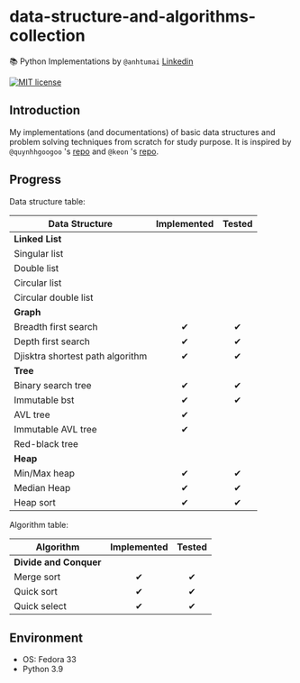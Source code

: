 # data-structure-and-algorithms-collection

📚 Python Implementations by `@anhtumai`
[Linkedin](https://www.linkedin.com/in/tu-mai-1bb32715b/)

[![MIT license](https://img.shields.io/badge/License-MIT-blue.svg)](https://opensource.org/licenses/MIT)

## Introduction

My implementations (and documentations) of basic data structures and problem solving techniques from scratch for study purpose. It is inspired by `@quynhhgoogoo` 's [repo](https://github.com/quynhhgoogoo/intro-to-data-structure-and-algorithm) and `@keon` 's [repo](https://github.com/keon/algorithms).

## Progress

Data structure table:

| Data Structure | Implemented | Tested |
|---|:---:|:---:|
| __Linked List__ | | |
| Singular list | | |
| Double list | | |
| Circular list | | |
| Circular double list | |
| __Graph__ | | |
| Breadth first search | ✔ | ✔ |
| Depth first search | ✔ | ✔ |
| Djisktra shortest path algorithm | ✔ | ✔ |
| __Tree__ | | |
| Binary search tree | ✔ | ✔ |
| Immutable bst | ✔ | ✔ |
| AVL tree | ✔ | |
| Immutable AVL tree | ✔ | |
| Red-black tree | | |
| __Heap__ | | |
| Min/Max heap | ✔ | ✔ |
| Median Heap | ✔ | ✔ |
| Heap sort | ✔ | ✔ |

Algorithm table:

| Algorithm | Implemented | Tested |
|---|:---:|:---:|
| __Divide and Conquer__ | | |
| Merge sort | ✔ | ✔ |
| Quick sort | ✔ | ✔ |
| Quick select | ✔ | ✔ |

## Environment

- OS: Fedora 33
- Python 3.9
